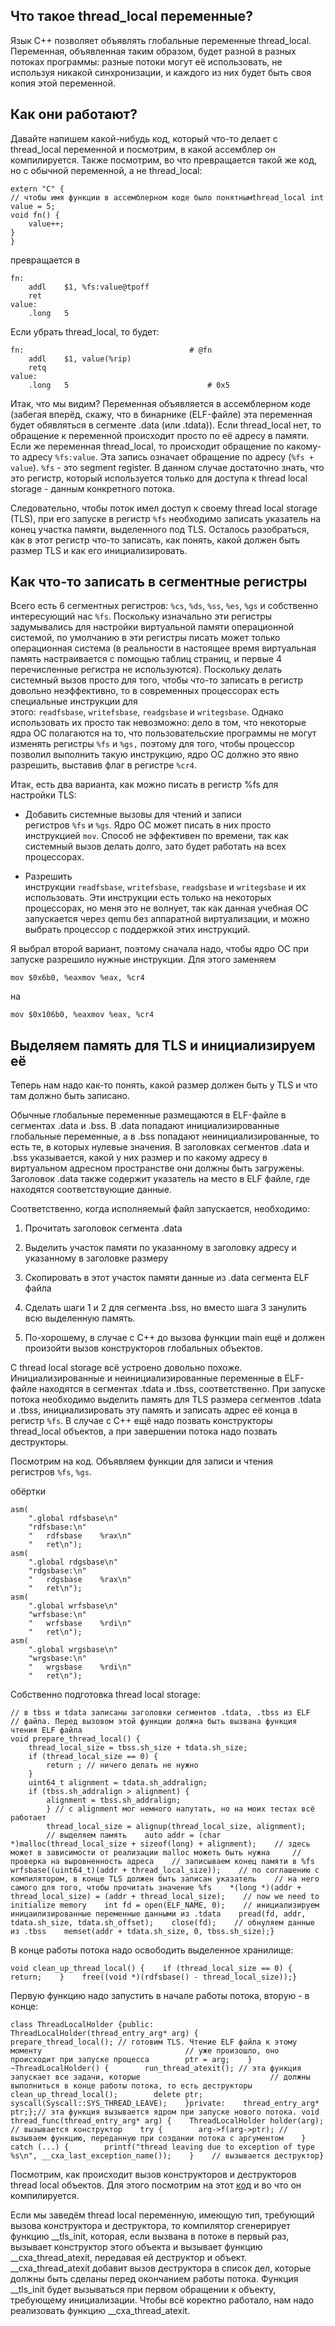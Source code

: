 ## Что такое thread_local переменные?

Язык C++ позволяет объявлять глобальные переменные thread_local. Переменная, объявленная таким образом, будет разной в разных потоках программы: разные потоки могут её использовать, не используя никакой синхронизации, и каждого из них будет быть своя копия этой переменной.

## Как они работают?

Давайте напишем какой-нибудь код, который что-то делает с thread_local переменной и посмотрим, в какой ассемблер он компилируется. Также посмотрим, во что превращается такой же код, но с обычной переменной, а не thread_local:

```
extern "C" { 
// чтобы имя функции в ассемблерном коде было понятнымthread_local int value = 5;
void fn() {   
	value++;
}
}
```

превращается в

```
fn:        
	addl    $1, %fs:value@tpoff
	ret
value:        
	.long   5
```

Если убрать thread_local, то будет:

```
fn:                                     # @fn
	addl    $1, value(%rip)
	retq
value:        
	.long   5                               # 0x5
```

Итак, что мы видим? Переменная объявляется в ассемблерном коде (забегая вперёд, скажу, что в бинарнике (ELF-файле) эта переменная будет обявляться в сегменте .data (или .tdata)). Если thread_local нет, то обращение к переменной происходит просто по её адресу в памяти. Если же переменная thread_local, то происходит обращение по какому-то адресу `%fs:value`. Эта запись означает обращение по адресу (`%fs + value`). `%fs` - это segment register. В данном случае достаточно знать, что это регистр, который используется только для доступа к thread local storage - данным конкретного потока.

Следовательно, чтобы поток имел доступ к своему thread local storage (TLS), при его запуске в регистр `%fs` необходимо записать указатель на конец участка памяти, выделенного под TLS. Осталось разобраться, как в этот регистр что-то записать, как понять, какой должен быть размер TLS и как его инициализировать.

## Как что-то записать в сегментные регистры

Всего есть 6 сегментных регистров: `%cs`, `%ds`, `%ss`, `%es`, `%gs` и собственно интересующий нас `%fs`. Поскольку изначально эти регистры задумывались для настройки виртуальной памяти операционной системой, по умолчанию в эти регистры писать может только операционная система (в реальности в настоящее время виртуальная память настраивается с помощью таблиц страниц, и первые 4 перечисленные регистра не используются). Поскольку делать системный вызов просто для того, чтобы что-то записать в регистр довольно неэффективно, то в современных процессорах есть специальные инструкции для этого: `readfsbase`, `writefsbase`, `readgsbase` и `writegsbase`. Однако использовать их просто так невозможно: дело в том, что некоторые ядра ОС полагаются на то, что пользовательские программы не могут изменять регистры `%fs` и `%gs,` поэтому для того, чтобы процессор позволил выполнить такую инструкцию, ядро ОС должно это явно разрешить, выставив флаг в регистре `%cr4`.

Итак, есть два варианта, как можно писать в регистр %fs для настройки TLS:

- Добавить системные вызовы для чтений и записи регистров `%fs` и `%gs`. Ядро ОС может писать в них просто инструкцией `mov`. Способ не эффективен по времени, так как системный вызов делать долго, зато будет работать на всех процессорах.
    
- Разрешить инструкции `readfsbase`, `writefsbase`, `readgsbase` и `writegsbase` и их использовать. Эти инструкции есть только на некоторых процессорах, но меня это не волнует, так как данная учебная ОС запускается через qemu без аппаратной виртуализации, и можно выбрать процессор с поддержкой этих инструкций.
    

Я выбрал второй вариант, поэтому сначала надо, чтобы ядро ОС при запуске разрешило нужные инструкции. Для этого заменяем

```
mov $0x6b0, %eaxmov %eax, %cr4
```

на

```
mov $0x106b0, %eaxmov %eax, %cr4
```

## Выделяем память для TLS и инициализируем её

Теперь нам надо как-то понять, какой размер должен быть у TLS и что там должно быть записано.

Обычные глобальные переменные размещаются в ELF-файле в сегментах .data и .bss. В .data попадают инициализированные глобальные переменные, а в .bss попадают неинициализированные, то есть те, в которых нулевые значения. В заголовках сегментов .data и .bss указывается, какой у них размер и по какому адресу в виртуальном адресном пространстве они должны быть загружены. Заголовок .data также содержит указатель на место в ELF файле, где находятся соответствующие данные.

Соответственно, когда исполняемый файл запускается, необходимо:

1. Прочитать заголовок сегмента .data
    
2. Выделить участок памяти по указанному в заголовку адресу и указанному в заголовке размеру
    
3. Скопировать в этот участок памяти данные из .data сегмента ELF файла
    
4. Сделать шаги 1 и 2 для сегмента .bss, но вместо шага 3 занулить всю выделенную память.
    
5. По-хорошему, в случае с C++ до вызова функции main ещё и должен произойти вызов конструкторов глобальных объектов.
    

С thread local storage всё устроено довольно похоже. Инициализированные и неинициализированные переменные в ELF-файле находятся в сегментах .tdata и .tbss, соответственно. При запуске потока необходимо выделить память для TLS размера сегментов .tdata и .tbss, инициализировать эту память и записать адрес её конца в регистр `%fs`. В случае с С++ ещё надо позвать конструкторы thread_local объектов, а при завершении потока надо позвать деструкторы.

Посмотрим на код. Объявляем функции для записи и чтения регистров `%fs`, `%gs`.

обёртки

```
asm(    
	".global rdfsbase\n"
	"rdfsbase:\n"    
	"   rdfsbase    %rax\n"
	"   ret\n");
asm(    
	".global rdgsbase\n"
	"rdgsbase:\n"
	"   rdgsbase    %rax\n"
	"   ret\n");
asm(    
	".global wrfsbase\n"    
	"wrfsbase:\n"    
	"   wrfsbase    %rdi\n"
	"   ret\n");
asm(    
	".global wrgsbase\n" 
	"wrgsbase:\n"   
	"   wrgsbase    %rdi\n" 
	"   ret\n");
```

Собственно подготовка thread local storage:

```
// в tbss и tdata записаны заголовки сегментов .tdata, .tbss из ELF 
// файла. Перед вызовом этой функции должна быть вызвана функция чтения ELF файла
void prepare_thread_local() {    
	thread_local_size = tbss.sh_size + tdata.sh_size;
	if (thread_local_size == 0) {        
		return ; // ничего делать не нужно    
	}    
	uint64_t alignment = tdata.sh_addralign;
	if (tbss.sh_addralign > alignment) { 
		alignment = tbss.sh_addralign;
		} // c alignment мог немного напутать, но на моих тестах всё работает    
		thread_local_size = alignup(thread_local_size, alignment);
		// выделяем память    auto addr = (char *)malloc(thread_local_size + sizeof(long) + alignment);    // здесь может в зависимости от реализации malloc можеть быть нужна     // проверка на выровненность адреса    // записываем конец памяти в %fs    wrfsbase((uint64_t)(addr + thread_local_size));    // по соглашению с компилятором, в конце TLS должен быть записан указатель    // на него самого для того, чтобы прочитать значение %fs    *(long *)(addr + thread_local_size) = (addr + thread_local_size);    // now we need to initialize memory    int fd = open(ELF_NAME, 0);    // инициализируем иницаилизированные переменные данными из .tdata    pread(fd, addr, tdata.sh_size, tdata.sh_offset);    close(fd);    // обнуляем данные из .tbss    memset(addr + tdata.sh_size, 0, tbss.sh_size);}
```

В конце работы потока надо освободить выделенное хранилище:

```
void clean_up_thread_local() {    if (thread_local_size == 0) {        return;    }    free((void *)(rdfsbase() - thread_local_size));}
```

Первую функцию надо запустить в начале работы потока, вторую - в конце:

```
class ThreadLocalHolder {public:    ThreadLocalHolder(thread_entry_arg* arg) {        prepare_thread_local(); // готовим TLS. Чтение ELF файла к этому моменту                                // уже произошло, оно происходит при запуске процесса        ptr = arg;    }    ~ThreadLocalHolder() {        run_thread_atexit(); // эта функция запускает все задачи, которые                             // должны выполниться в конце работы потока, то есть деструкторы        clean_up_thread_local();        delete ptr;        syscall(Syscall::SYS_THREAD_LEAVE);    }private:    thread_entry_arg* ptr;};// эта функция вызывается ядром при запуске нового потока. void thread_func(thread_entry_arg* arg) {    ThreadLocalHolder holder(arg); // вызывается конструктор    try {        arg->f(arg->ptr); // вызываем функцию, переданную при создании потока с аргументом    } catch (...) {        printf("thread leaving due to exception of type %s\n", __cxa_last_exception_name());    }    // вызывается деструктор}
```

Посмотрим, как происходит вызов конструкторов и деструкторов thread local объектов. Для этого посмотрим на этот [код](https://godbolt.org/z/Gnz94688W) и во что он компилируется.

Если мы заведём thread local переменную, имеющую тип, требующий вызова конструктора и деструктора, то компилятор сгенерирует функцию __tls_init, которая, если вызвана в потоке в первый раз, вызывает конструктор этого объекта и вызывает функцию __cxa_thread_atexit, передавая ей деструктор и объект. __cxa_thread_atexit добавит вызов деструктора в список дел, которые должны быть сделаны перед окончанием работы потока. Функция __tls_init будет вызываться при первом обращении к объекту, требующему инициализации. Чтобы всё коректно работало, нам надо реализовать функцию __cxa_thread_atexit.